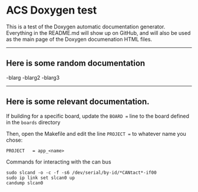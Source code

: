# ACS Doxygen test

This is a test of the Doxygen automatic documentation generator.
Everything in the README.md will show up on GitHub, and will also
be used as the main page of the Doxygen documenation HTML files.

---------------------
## Here is some random documentation

-blarg
-blarg2
-blarg3

---------------------
## Here is some relevant documentation.

If building for a specific board, update the `BOARD =` line to the board
defined in the `boards` directory

Then, open the Makefile and edit the line `PROJECT =` to whatever name you chose:
```
PROJECT   = app_<name>
```

Commands for interacting with the can bus
```
sudo slcand -o -c -f -s6 /dev/serial/by-id/*CANtact*-if00
sudo ip link set slcan0 up
candump slcan0
```
